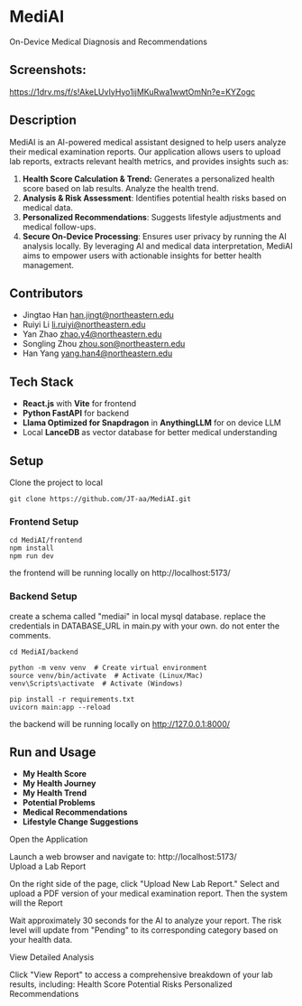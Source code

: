 # MediAI
On-Device Medical Diagnosis and Recommendations

## Screenshots:
https://1drv.ms/f/s!AkeLUvIyHyo1ijMKuRwa1wwtOmNn?e=KYZogc

## Description
MediAI is an AI-powered medical assistant designed to help users analyze their medical examination reports. Our application allows users to upload lab reports, extracts relevant health metrics, and provides insights such as:

1. **Health Score Calculation & Trend:** Generates a personalized health score based on lab results. Analyze the health trend.
2. **Analysis & Risk Assessment**: Identifies potential health risks based on medical data.
3. **Personalized Recommendations**: Suggests lifestyle adjustments and medical follow-ups.
4. **Secure On-Device Processing**: Ensures user privacy by running the AI analysis locally.
By leveraging AI and medical data interpretation, MediAI aims to empower users with actionable insights for better health management.
## Contributors
- Jingtao Han han.jingt@northeastern.edu
- Ruiyi Li li.ruiyi@northeastern.edu
- Yan Zhao zhao.y4@northeastern.edu
- Songling Zhou zhou.son@northeastern.edu
- Han Yang yang.han4@northeastern.edu

## Tech Stack
- **React.js** with **Vite** for frontend
- **Python FastAPI** for backend
- **Llama Optimized for Snapdragon** in **AnythingLLM** for on device LLM
- Local **LanceDB** as vector database for better medical understanding

## Setup
Clone the project to local 
```
git clone https://github.com/JT-aa/MediAI.git
```
### Frontend Setup
```
cd MediAI/frontend
npm install
npm run dev
```
the frontend will be running locally on http://localhost:5173/

### Backend Setup
create a schema called "mediai" in local mysql database.
replace the credentials in DATABASE_URL in main.py with your own.
do not enter the comments.
```
cd MediAI/backend

python -m venv venv  # Create virtual environment
source venv/bin/activate  # Activate (Linux/Mac)
venv\Scripts\activate  # Activate (Windows)

pip install -r requirements.txt
uvicorn main:app --reload
```
the backend will be running locally on http://127.0.0.1:8000/

## Run and Usage

- **My Health Score**
- **My Health Journey**
- **My Health Trend**
- **Potential Problems**
- **Medical Recommendations**
- **Lifestyle Change Suggestions**

  
Open the Application

Launch a web browser and navigate to:
http://localhost:5173/  
Upload a Lab Report



On the right side of the page, click "Upload New Lab Report."
Select and upload a PDF version of your medical examination report.
Then the system will the Report

Wait approximately 30 seconds for the AI to analyze your report.
The risk level will update from "Pending" to its corresponding category based on your health data.





View Detailed Analysis

Click "View Report" to access a comprehensive breakdown of your lab results, including:
Health Score
Potential Risks
Personalized Recommendations



